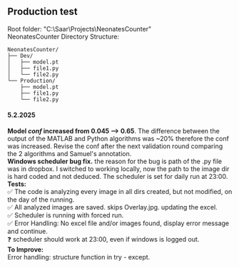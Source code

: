 ## Production test

Root folder: "C:\Saar\Projects\NeonatesCounter" <br>
NeonatesCounter Directory Structure: <br>

```plaintext
NeonatesCounter/
├── Dev/
│   ├── model.pt
│   ├── file1.py
│   └── file2.py
└── Production/
    ├── model.pt
    ├── file1.py
    └── file2.py
```

#### 5.2.2025
**Model *conf* increased from 0.045 --> 0.65**. The difference between the output of the MATLAB and Python algorithms was ~20% therefore the conf was increased. Revise the conf after the next validation round comparing the 2 algorithms and Samuel's annotation. <br>
**Windows scheduler bug fix.** the reason for the bug is path of the .py file was in dropbox. I switched to working locally, now the path to the image dir is hard coded and not deduced. The scheduler is set for daily run at 23:00. <br>
**Tests:** <br>
:white_check_mark: The code is analyzing every image in all dirs created, but not modified, on the day of the running. <br>
:white_check_mark: All analyzed images are saved. skips Overlay.jpg. updating the excel. <br>
:white_check_mark: Scheduler is running with forced run. <br>
✅ Error Handling: No excel file and/or images found, display error message and continue. <br>
:question: scheduler should work at 23:00, even if windows is logged out. <br>
**To Improve:** <br>
Error handling: structure function in try - except.

